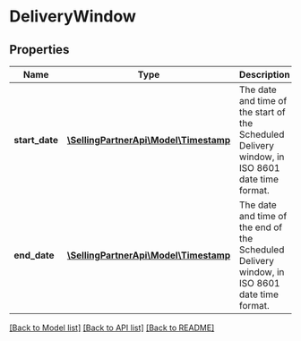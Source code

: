 # DeliveryWindow

## Properties
Name | Type | Description | Notes
------------ | ------------- | ------------- | -------------
**start_date** | [**\SellingPartnerApi\Model\Timestamp**](Timestamp.md) | The date and time of the start of the Scheduled Delivery window, in ISO 8601 date time format. | 
**end_date** | [**\SellingPartnerApi\Model\Timestamp**](Timestamp.md) | The date and time of the end of the Scheduled Delivery window, in ISO 8601 date time format. | 

[[Back to Model list]](../README.md#documentation-for-models) [[Back to API list]](../README.md#documentation-for-api-endpoints) [[Back to README]](../README.md)


